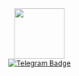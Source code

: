 <div id="header" align="center">
  <img src="https://media.giphy.com/media/CqXALXwCrQanqRwAcE/giphy.gif" width="100"/>
  <div id="badges">
  <a href="your-linkedin-URL">
    <img src="https://img.shields.io/badge/Telegram-blue?logo=telegram&logoColor=white&style=for-the-badge" alt="Telegram Badge"/>
  </a>
  </div>
</div>
